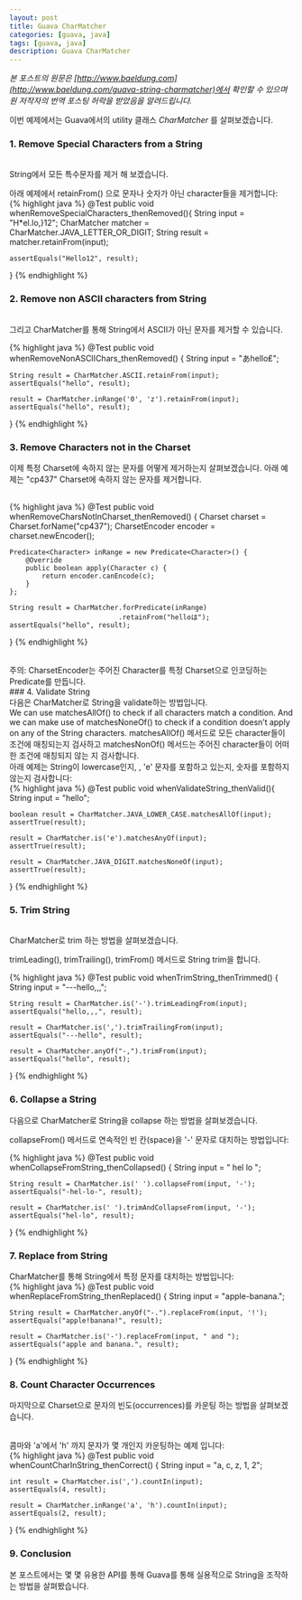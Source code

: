 ```yaml
---
layout: post
title: Guava CharMatcher
categories: [guava, java]
tags: [guava, java]
description: Guava CharMatcher
---
```


*본 포스트의 원문은 [http://www.baeldung.com](http://www.baeldung.com/guava-string-charmatcher)에서 확인할 수 있으며 원 저작자의 번역 포스팅 허락을 받았음을 알려드립니다.*

이번 예제에서는 Guava에서의 utility 클래스 *CharMatcher* 를 살펴보겠습니다. 
<br>

### 1. Remove Special Characters from a String
<br>
String에서 모든 특수문자를 제거 해 보겠습니다. 
<br>

아래 예제에서 retainFrom() 으로 문자나 숫자가 아닌 character들을 제거합니다: 
<br>
{% highlight java %}
@Test
public void whenRemoveSpecialCharacters_thenRemoved(){
    String input = "H*el.lo,}12";
    CharMatcher matcher = CharMatcher.JAVA_LETTER_OR_DIGIT;
    String result = matcher.retainFrom(input);
 
    assertEquals("Hello12", result);
}
{% endhighlight %}

### 2. Remove non ASCII characters from String
<br>
그리고 CharMatcher를 통해 String에서 ASCII가 아닌 문자를 제거할 수 있습니다. 
<br>

{% highlight java %}
@Test
public void whenRemoveNonASCIIChars_thenRemoved() {
    String input = "あhello₤";
 
    String result = CharMatcher.ASCII.retainFrom(input);
    assertEquals("hello", result);
 
    result = CharMatcher.inRange('0', 'z').retainFrom(input);
    assertEquals("hello", result);
}
{% endhighlight %}


### 3. Remove Characters not in the Charset

이제 특정 Charset에 속하지 않는 문자를 어떻게 제거하는지 살펴보겠습니다. 아래 예제는 "cp437" Charset에 속하지 않는 문자를 제거합니다. 

<br>
{% highlight java %}
@Test
public void whenRemoveCharsNotInCharset_thenRemoved() {
    Charset charset = Charset.forName("cp437");
    CharsetEncoder encoder = charset.newEncoder();
 
    Predicate<Character> inRange = new Predicate<Character>() {
        @Override
        public boolean apply(Character c) {
            return encoder.canEncode(c);
        }
    };
 
    String result = CharMatcher.forPredicate(inRange)
                               .retainFrom("helloは");
    assertEquals("hello", result);
}
{% endhighlight %}

<br>
주의: CharsetEncoder는 주어진 Character를 특정 Charset으로 인코딩하는 Predicate를 만듭니다. 
<br>
### 4. Validate String
<br>
다음은 CharMatcher로 String을 validate하는 방법입니다.
<br>
We can use matchesAllOf() to check if all characters match a condition. And we can make use of matchesNoneOf() to check if a condition doesn’t apply on any of the String characters.
matchesAllOf() 메서드로 모든 character들이 조건에 매칭되는지 검사하고 matchesNonOf() 메서드는 주어진 character들이 어떠한 조건에 매칭되지 않는 지 검사합니다. 
<br>
아래 예제는 String이 lowercase인지, , 'e' 문자를 포함하고 있는지, 숫자를 포함하지 않는지 검사합니다:

<br>
{% highlight java %}
@Test
public void whenValidateString_thenValid(){
    String input = "hello";
 
    boolean result = CharMatcher.JAVA_LOWER_CASE.matchesAllOf(input);
    assertTrue(result);
 
    result = CharMatcher.is('e').matchesAnyOf(input);
    assertTrue(result);
 
    result = CharMatcher.JAVA_DIGIT.matchesNoneOf(input);
    assertTrue(result);
}
{% endhighlight %}
<br>

### 5. Trim String
<br>
CharMatcher로 trim 하는 방법을 살펴보겠습니다.  
<br>

trimLeading(), trimTrailing(), trimFrom() 메서드로 String trim을 합니다.
<br>

{% highlight java %}
@Test
public void whenTrimString_thenTrimmed() {
    String input = "---hello,,,";
 
    String result = CharMatcher.is('-').trimLeadingFrom(input);
    assertEquals("hello,,,", result);
 
    result = CharMatcher.is(',').trimTrailingFrom(input);
    assertEquals("---hello", result);
 
    result = CharMatcher.anyOf("-,").trimFrom(input);
    assertEquals("hello", result);
}
{% endhighlight %}


### 6. Collapse a String

다음으로 CharMatcher로 String을 collapse 하는 방법을 살펴보겠습니다. 
  
collapseFrom() 메서드로 연속적인 빈 칸(space)을 '-' 문자로 대치하는 방법입니다:
  
{% highlight java %}
@Test
public void whenCollapseFromString_thenCollapsed() {
    String input = "       hel    lo      ";
 
    String result = CharMatcher.is(' ').collapseFrom(input, '-');
    assertEquals("-hel-lo-", result);
 
    result = CharMatcher.is(' ').trimAndCollapseFrom(input, '-');
    assertEquals("hel-lo", result);
}
{% endhighlight %}

### 7. Replace from String

CharMatcher를 통해 String에서 특정 문자를 대치하는 방법입니다:
<br>
{% highlight java %}
@Test
public void whenReplaceFromString_thenReplaced() {
    String input = "apple-banana.";
 
    String result = CharMatcher.anyOf("-.").replaceFrom(input, '!');
    assertEquals("apple!banana!", result);
 
    result = CharMatcher.is('-').replaceFrom(input, " and ");
    assertEquals("apple and banana.", result);
}
{% endhighlight %}

### 8. Count Character Occurrences

마지막으로 Charset으로 문자의 빈도(occurrences)를 카운팅 하는 방법을 살펴보겠습니다. 
  
<br>
콤마와 'a'에서 'h' 까지 문자가 몇 개인지 카운팅하는 예제 입니다:
  
<br>
{% highlight java %}
@Test
public void whenCountCharInString_thenCorrect() {
    String input = "a, c, z, 1, 2";
 
    int result = CharMatcher.is(',').countIn(input);
    assertEquals(4, result);
 
    result = CharMatcher.inRange('a', 'h').countIn(input);
    assertEquals(2, result);
}
{% endhighlight %}

### 9. Conclusion

본 포스트에서는 몇 몇 유용한 API를 통해 Guava를 통해 실용적으로 String을 조작하는 방법을 살펴봤습니다.